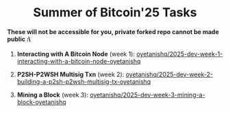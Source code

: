 <h1 align="center">Summer of Bitcoin'25 Tasks</h1>

#### These will not be accessible for you, private forked repo cannot be made public :\

1. **Interacting with A Bitcoin Node** (week 1): [oyetanishq/2025-dev-week-1-interacting-with-a-bitcoin-node-oyetanishq](https://github.com/oyetanishq/2025-dev-week-1-interacting-with-a-bitcoin-node-oyetanishq)

2. **P2SH-P2WSH Multisig Txn** (week 2): [oyetanishq/2025-dev-week-2-building-a-p2sh-p2wsh-multisig-tx-oyetanishq](https://github.com/oyetanishq/2025-dev-week-2-building-a-p2sh-p2wsh-multisig-tx-oyetanishq)

3. **Mining a Block** (week 3): [oyetanishq/2025-dev-week-3-mining-a-block-oyetanishq](https://github.com/oyetanishq/2025-dev-week-3-mining-a-block-oyetanishq)